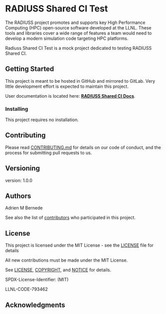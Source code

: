 # RADIUSS Shared CI Test

The RADIUSS project promotes and supports key High Performance Computing (HPC)
open-source software developed at the LLNL. These tools and libraries cover a
wide range of features a team would need to develop a modern simulation code
targeting HPC platforms.

Radiuss Shared CI Test is a mock project dedicated to testing RADIUSS Shared CI.

## Getting Started

This project is meant to be hosted in GitHub and mirrored to GitLab. Very
little development effort is expected to maintain this project.

User documentation is located here: [**RADIUSS Shared CI Docs**](https://radiuss-shared-ci.readthedocs.io/en/latest/).

### Installing

This project requires no installation.

## Contributing

Please read [CONTRIBUTING.md](https://github.com/LLNL/radiuss-shared-ci/CONTRIBUTING.md) for details on our code of conduct, and the process for submitting pull requests to us.

## Versioning

version: 1.0.0

## Authors

Adrien M Bernede

See also the list of [contributors](https://github.com/LLNL/radiuss-shared-ci/contributors) who participated in this project.

## License

This project is licensed under the MIT License - see the [LICENSE](LICENSE) file for details

All new contributions must be made under the MIT License.

See [LICENSE](https://github.com/LLNL/radiuss-shared-ci/blob/master/LICENSE),
[COPYRIGHT](https://github.com/LLNL/radiuss-shared-ci/blob/master/COPYRIGHT), and
[NOTICE](https://github.com/LLNL/radiuss-shared-ci/blob/master/NOTICE) for details.

SPDX-License-Identifier: (MIT)

LLNL-CODE-793462

## Acknowledgments


